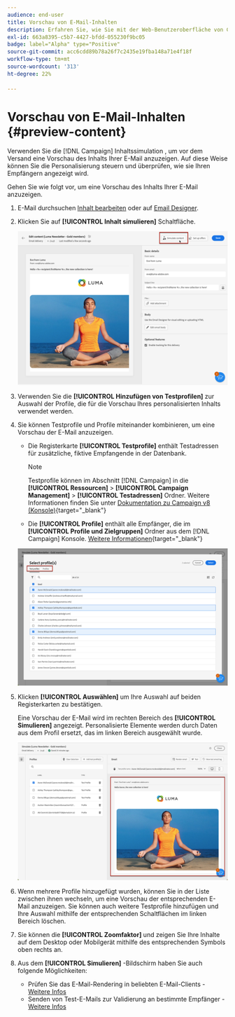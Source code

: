 ```yaml
---
audience: end-user
title: Vorschau von E-Mail-Inhalten
description: Erfahren Sie, wie Sie mit der Web-Benutzeroberfläche von Campaign eine Vorschau Ihres E-Mail-Inhalts anzeigen können.
exl-id: 663a8395-c5b7-4427-bfdd-055230f9bc05
badge: label="Alpha" type="Positive"
source-git-commit: acc6cdd89b78a26f7c2435e19fba148a71e4f18f
workflow-type: tm+mt
source-wordcount: '313'
ht-degree: 22%

---
```



# Vorschau von E-Mail-Inhalten {#preview-content}

Verwenden Sie die [!DNL Campaign] Inhaltssimulation , um vor dem Versand eine Vorschau des Inhalts Ihrer E-Mail anzuzeigen. Auf diese Weise können Sie die Personalisierung steuern und überprüfen, wie sie Ihren Empfängern angezeigt wird.

Gehen Sie wie folgt vor, um eine Vorschau des Inhalts Ihrer E-Mail anzuzeigen.

1. E-Mail durchsuchen [Inhalt bearbeiten](../content/edit-content.md) oder auf [Email Designer](../content/get-started-email-designer.md).

1. Klicken Sie auf **[!UICONTROL Inhalt simulieren]** Schaltfläche.

   ![](assets/simulate-button.png)

1. Verwenden Sie die **[!UICONTROL Hinzufügen von Testprofilen]** zur Auswahl der Profile, die für die Vorschau Ihres personalisierten Inhalts verwendet werden.

1. Sie können Testprofile und Profile miteinander kombinieren, um eine Vorschau der E-Mail anzuzeigen.

   * Die Registerkarte **[!UICONTROL Testprofile]** enthält Testadressen für zusätzliche, fiktive Empfangende in der Datenbank.

     >[!NOTE]
     >
     >Testprofile können im Abschnitt [!DNL Campaign] in die **[!UICONTROL Ressourcen]** > **[!UICONTROL Campaign Management]** > **[!UICONTROL Testadressen]** Ordner. Weitere Informationen finden Sie unter [Dokumentation zu Campaign v8 (Konsole)](https://experienceleague.adobe.com/docs/campaign/campaign-v8/audience/add-profiles/test-profiles.html){target="_blank"}

   * Die **[!UICONTROL Profile]** enthält alle Empfänger, die im **[!UICONTROL Profile und Zielgruppen]** Ordner aus dem [!DNL Campaign] Konsole. [Weitere Informationen](https://experienceleague.adobe.com/docs/campaign/campaign-v8/audience/view-profiles.html){target="_blank"}

   ![](assets/simulate-select-profiles.png)

1. Klicken **[!UICONTROL Auswählen]** um Ihre Auswahl auf beiden Registerkarten zu bestätigen.

   Eine Vorschau der E-Mail wird im rechten Bereich des **[!UICONTROL Simulieren]** angezeigt. Personalisierte Elemente werden durch Daten aus dem Profil ersetzt, das im linken Bereich ausgewählt wurde.

   ![](assets/simulate-preview.png)

1. Wenn mehrere Profile hinzugefügt wurden, können Sie in der Liste zwischen ihnen wechseln, um eine Vorschau der entsprechenden E-Mail anzuzeigen. Sie können auch weitere Testprofile hinzufügen und Ihre Auswahl mithilfe der entsprechenden Schaltflächen im linken Bereich löschen.

1. Sie können die **[!UICONTROL Zoomfaktor]** und zeigen Sie Ihre Inhalte auf dem Desktop oder Mobilgerät mithilfe des entsprechenden Symbols oben rechts an.

1. Aus dem **[!UICONTROL Simulieren]** -Bildschirm haben Sie auch folgende Möglichkeiten:
   * Prüfen Sie das E-Mail-Rendering in beliebten E-Mail-Clients - [Weitere Infos](email-rendering.md)
   * Senden von Test-E-Mails zur Validierung an bestimmte Empfänger - [Weitere Infos](proofs.md)



